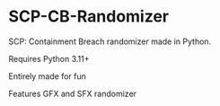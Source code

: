 # SCP-CB-Randomizer
SCP: Containment Breach randomizer made in Python.

Requires Python 3.11+

Entirely made for fun

Features GFX and SFX randomizer
